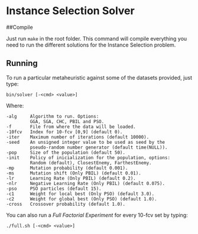 Instance Selection Solver
=========================

##Compile

Just run `make` in the root folder. This command will compile everything you need to run the different solutions for the Instance Selection problem.

## Running

To run a particular metaheuristic against some of the datasets provided, just type:

	bin/solver [-<cmd> <value>]

Where:

	-alg     Algorithm to run. Options:
	         GGA, SGA, CHC, PBIL and PSO.
	-f       File from where the data will be loaded.
	-10fcv   Index for 10-fcv [0,9] (default 0).
	-iter    Maximum number of iterations (default 10000).
	-seed    An unsigned integer value to be used as seed by the
	         pseudo-random number generator (default time(NULL)).
	-pop     Size of the population (default 50).
	-init    Policy of inicialization for the population, options:
	         Random (default), ClosestEnemy, FarthestEnemy.
	-mp      Mutation probability (default 0.001).
	-ms      Mutation shift (Only PBIL) (default 0.01).
	-lr      Learning Rate (Only PBIL) (default 0.2).
	-nlr     Negative Learning Rate (Only PBIL) (default 0.075).
	-pso     PSO particles (default 15).
	-c1      Weight for local best (Only PSO) (default 3.0).
	-c2      Weight for global best (Only PSO) (default 1.0).
	-cross   Crossover probability (default 1.0).

You can also run a *Full Factorial Experiment* for every 10-fcv set by typing:

	./full.sh [-<cmd> <value>]
